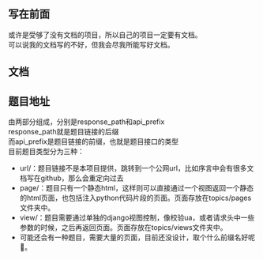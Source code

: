 ## 写在前面
或许是受够了没有文档的项目，所以自己的项目一定要有文档。  
可以说我的文档写的不好，但我会尽我所能写好文档。  
## 文档

## 题目地址

由两部分组成，分别是response_path和api_prefix  
response_path就是题目链接的后缀  
而api_prefix是题目链接的前缀，也就是题目接口的类型  
目前题目类型分为三种：  
- url/：题目链接不是本项目提供，跳转到一个公网url，比如序言中会有很多文档写在github，那么会重定向过去
- page/：题目只有一个静态html，这样则可以直接通过一个视图返回一个静态的html页面，也包括注入python代码片段的页面。页面存放在topics/pages文件夹中。
- view/：题目需要通过单独的django视图控制，像校验ua，或者请求头中一些参数的时候，之后再返回页面。页面存放在topics/views文件夹中。
- 可能还会有一种题目，需要大量的页面，目前还没设计，取个什么前缀名好呢🤔。